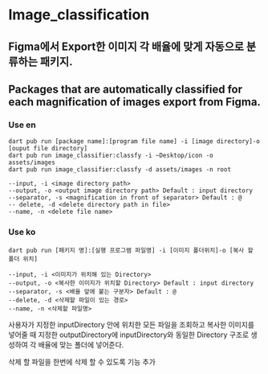 # Image_classification

## Figma에서 Export한 이미지 각 배율에 맞게 자동으로 분류하는 패키지.
## Packages that are automatically classified for each magnification of images export from Figma.

### Use en
```
dart pub run [package name]:[program file name] -i [image directory]-o [ouput file directory]
dart pub run image_classifier:classfy -i ~Desktop/icon -o assets/images
dart pub run image_classifier:classfy -d assets/images -n root

--input, -i <image directory path>
--output, -o <output image directory path> Default : input directory
--separator, -s <magnification in front of separator> Default : @
-- delete, -d <delete directory path in file>
--name, -n <delete file name>
```

### Use ko
```
dart pub run [패키지 명]:[실행 프로그램 파일명] -i [이미지 폴더위치]-o [복사 할 폴더 위치]

--input, -i <이미지가 위치해 있는 Directory>
--output, -o <복사한 이미지가 위치할 Directory> Default : input directory
--separator, -s <배율 앞에 붙는 구분자> Default : @
--delete, -d <삭제할 파일이 있는 경로>
--name, -n <삭제할 파일명>
```

사용자가 지정한 inputDirectory 안에 위치한 모든 파일을 조회하고 복사한 이미지를 넣어줄 때
지정한 outputDirectory에 inputDirectory와 동일한 Directory 구조로 생성하여 각 배율에 맞는 폴더에 넣어준다.

삭제 할 파일을 한번에 삭제 할 수 있도록 기능 추가